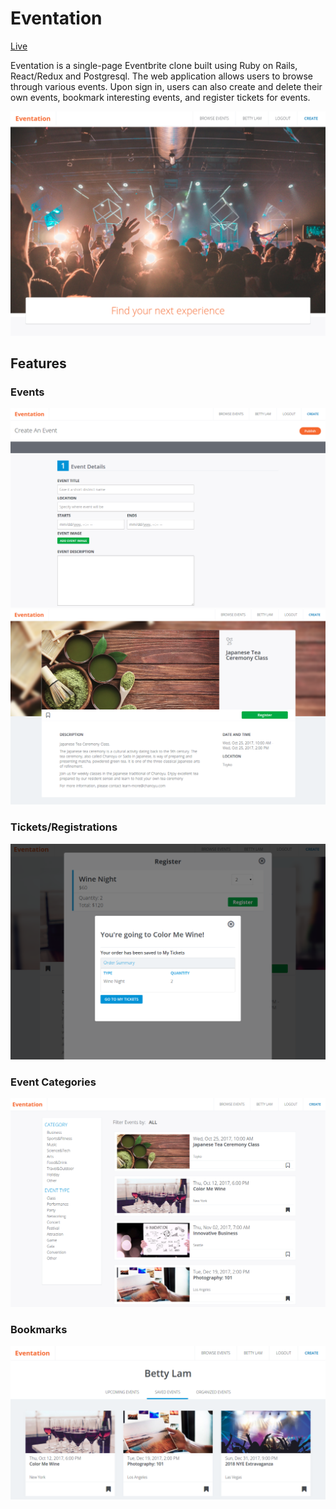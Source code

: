 # Eventation

[Live](https://eventation.herokuapp.com/)

Eventation is a single-page Eventbrite clone built using Ruby on Rails, React/Redux and Postgresql. The web application allows users to browse through various events. Upon sign in, users can also create and delete their own events, bookmark interesting events, and register tickets for events.

![](https://github.com/lambyy/eventation/blob/master/app/assets/images/dashboard.png)

## Features

### Events
![](https://github.com/lambyy/eventation/blob/master/app/assets/images/event_form.png)
![](https://github.com/lambyy/eventation/blob/master/app/assets/images/event_show.png)

### Tickets/Registrations
![](https://github.com/lambyy/eventation/blob/master/app/assets/images/registration.png)

### Event Categories
![](https://github.com/lambyy/eventation/blob/master/app/assets/images/event_browse.png)

### Bookmarks
![](https://github.com/lambyy/eventation/blob/master/app/assets/images/bookmarks.png)
